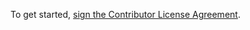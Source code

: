 To get started, [sign the Contributor License Agreement](https://www.clahub.com/agreements/Thorium-Sim/thorium).


